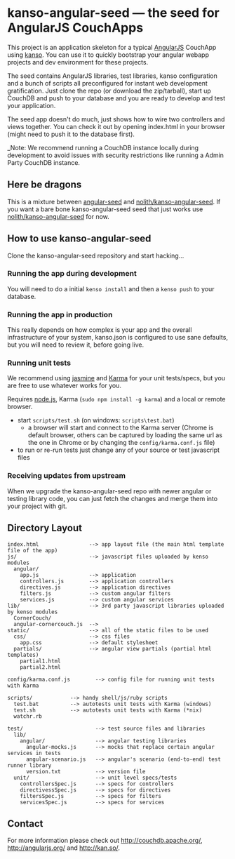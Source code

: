 # kanso-angular-seed — the seed for AngularJS CouchApps

This project is an application skeleton for a typical [AngularJS](http://angularjs.org/) CouchApp using [kanso](http://kan.so/).
You can use it to quickly bootstrap your angular webapp projects and dev environment for these
projects.

The seed contains AngularJS libraries, test libraries, kanso configuration and a bunch of scripts all preconfigured for
instant web development gratification. Just clone the repo (or download the zip/tarball), start up
CouchDB and push to your database and you are ready to develop and test your application.

The seed app doesn't do much, just shows how to wire two controllers and views together. You can
check it out by opening index.html in your browser (might need to push it to the database first).

_Note: We recommend running a CouchDB instance locally during development to avoid issues with 
security restrictions like running a Admin Party CouchDB instance.

## Here be dragons

This is a mixture between [angular-seed](https://github.com/angular/angular-seed) and [nolith/kanso-angular-seed](https://github.com/nolith/kanso-angular-seed). If you want a 
bare bone kanso-angular-seed seed that just works use [nolith/kanso-angular-seed](https://github.com/nolith/kanso-angular-seed)
for now.

## How to use kanso-angular-seed

Clone the kanso-angular-seed repository and start hacking...


### Running the app during development

You will need to do a initial `kenso install` and then a `kenso push` to your database.

### Running the app in production

This really depends on how complex is your app and the overall infrastructure of your system, kanso.json is configured 
to use sane defaults, but you will need to review it, before going live.

### Running unit tests

We recommend using [jasmine](http://pivotal.github.com/jasmine/) and
[Karma](http://karma-runner.github.io) for your unit tests/specs, but you are free
to use whatever works for you.

Requires [node.js](http://nodejs.org/), Karma (`sudo npm install -g karma`) and a local
or remote browser.

* start `scripts/test.sh` (on windows: `scripts\test.bat`)
  * a browser will start and connect to the Karma server (Chrome is default browser, others can be captured by loading the same url as the one in Chrome or by changing the `config/karma.conf.js` file)
* to run or re-run tests just change any of your source or test javascript files

### Receiving updates from upstream

When we upgrade the kanso-angular-seed repo with newer angular or testing library code, you can just
fetch the changes and merge them into your project with git.

## Directory Layout

    index.html                --> app layout file (the main html template file of the app)
    js/                       --> javascript files uploaded by kenso modules
      angular/
        app.js                --> application
        controllers.js        --> application controllers
        directives.js         --> application directives
        filters.js            --> custom angular filters
        services.js           --> custom angular services
    lib/                      --> 3rd party javascript libraries uploaded by kenso modules
      CornerCouch/
      angular-cornercouch.js  -->
    static/                   --> all of the static files to be used
      css/                    --> css files
        app.css               --> default stylesheet
      partials/               --> angular view partials (partial html templates)
        partial1.html
        partial2.html

    config/karma.conf.js        --> config file for running unit tests with Karma

    scripts/            --> handy shell/js/ruby scripts
      test.bat          --> autotests unit tests with Karma (windows)
      test.sh           --> autotests unit tests with Karma (*nix)
      watchr.rb

    test/                       --> test source files and libraries
      lib/
        angular/                --> angular testing libraries
          angular-mocks.js      --> mocks that replace certain angular services in tests
          angular-scenario.js   --> angular's scenario (end-to-end) test runner library
          version.txt           --> version file
      unit/                     --> unit level specs/tests
        controllersSpec.js      --> specs for controllers
        directivessSpec.js      --> specs for directives
        filtersSpec.js          --> specs for filters
        servicesSpec.js         --> specs for services

## Contact

For more information please check out http://couchdb.apache.org/, http://angularjs.org/ and http://kan.so/.
